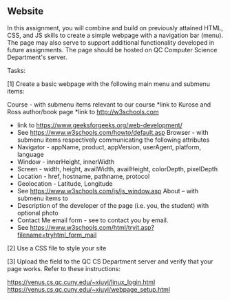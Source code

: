 ## Website ##
In this assignment, you will combine and build on previously attained HTML, CSS, and JS skills to create a simple webpage with a navigation bar (menu). The page may also serve to support additional functionality developed in future assignments. The page should be hosted on QC Computer Science Department's server.

Tasks:

[1] Create a basic webpage with the following main menu and submenu items:


Course - with submenu items relevant to our course
*link to Kurose and Ross author/book page
*link to http://w3schools.com
* link to https://www.geeksforgeeks.org/web-development/ 
* See https://www.w3schools.com/howto/default.asp
Browser - with submenu items respectively communicating the following attributes
* Navigator - appName, product, appVersion, userAgent, platform, language
* Window - innerHeight, innerWidth
* Screen - width, height, availWidth, availHeight, colorDepth, pixelDepth
* Location - href, hostname, pathname, protocol
* Geolocation - Latitude, Longitude
* See https://www.w3schools.com/js/js_window.asp 
About – with submenu items to 
* Description of the developer of the page (i.e. you, the student) with optional photo
* Contact Me email form - see to contact you by email. 
* See https://www.w3schools.com/html/tryit.asp?filename=tryhtml_form_mail

[2] Use a CSS file to style your site

[3] Upload the field to the QC CS Department server and verify that your page works. Refer to these instructions:


https://venus.cs.qc.cuny.edu/~xiuyi/linux_login.html 
https://venus.cs.qc.cuny.edu/~xiuyi/webpage_setup.html 


